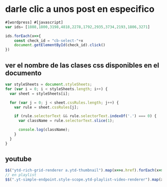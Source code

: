 # darle clic a unos post en especifico
```javascript
#[wordpress] #[javascript]
var ids= [1808,1800,3198,4818,2278,1792,2935,3734,2193,1806,3271]

ids.forEach(x=>{
	const check_id = "cb-select-"+x
    document.getElementById(check_id).click()
})
```
## ver el nombre de las clases css disponibles en el documento
```javascript
var styleSheets = document.styleSheets;
for (var i = 0; i < styleSheets.length; i++) {
  var sheet = styleSheets[i];

  for (var j = 0; j < sheet.cssRules.length; j++) {
    var rule = sheet.cssRules[j];

    if (rule.selectorText && rule.selectorText.indexOf('.') === 0) {
      var className = rule.selectorText.slice(1);

      console.log(className);
    }
  }
}
```
## youtube
```javascript
$$("ytd-rich-grid-renderer a.ytd-thumbnail").map(x=>x.href).forEach(x=>console.log(x))
// en playlist
$$(".yt-simple-endpoint.style-scope.ytd-playlist-video-renderer").map(x=>x.href).forEach(x=>console.log(x))    
````